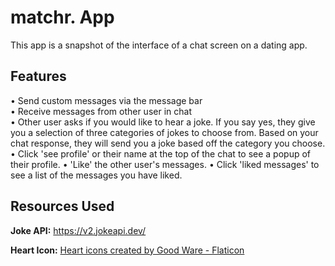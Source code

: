 matchr. App
============
This app is a snapshot of the interface of a chat screen on a dating app.

Features
---------
• Send custom messages via the message bar <br>
• Receive messages from other user in chat <br>
• Other user asks if you would like to hear a joke. If you say yes, they give you a selection of three categories of jokes to choose from. Based on your chat response, they will send you a joke based off the category you choose.
• Click 'see profile' or their name at the top of the chat to see a popup of their profile.
• 'Like' the other user's messages.
• Click 'liked messages' to see a list of the messages you have liked.

Resources Used
-------------
**Joke API:** https://v2.jokeapi.dev/

**Heart Icon:** <a href="https://www.flaticon.com/free-icons/heart" title="heart icons">Heart icons created by Good Ware - Flaticon</a>
